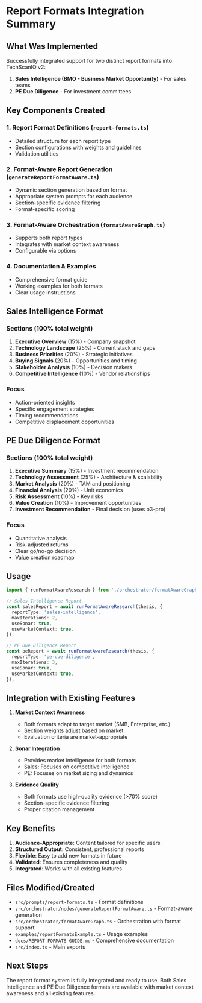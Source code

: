 # Report Formats Integration Summary

## What Was Implemented

Successfully integrated support for two distinct report formats into TechScanIQ v2:

1. **Sales Intelligence (BMO - Business Market Opportunity)** - For sales teams
2. **PE Due Diligence** - For investment committees

## Key Components Created

### 1. Report Format Definitions (`report-formats.ts`)
- Detailed structure for each report type
- Section configurations with weights and guidelines
- Validation utilities

### 2. Format-Aware Report Generation (`generateReportFormatAware.ts`)
- Dynamic section generation based on format
- Appropriate system prompts for each audience
- Section-specific evidence filtering
- Format-specific scoring

### 3. Format-Aware Orchestration (`formatAwareGraph.ts`)
- Supports both report types
- Integrates with market context awareness
- Configurable via options

### 4. Documentation & Examples
- Comprehensive format guide
- Working examples for both formats
- Clear usage instructions

## Sales Intelligence Format

### Sections (100% total weight)
1. **Executive Overview** (15%) - Company snapshot
2. **Technology Landscape** (25%) - Current stack and gaps
3. **Business Priorities** (20%) - Strategic initiatives
4. **Buying Signals** (20%) - Opportunities and timing
5. **Stakeholder Analysis** (10%) - Decision makers
6. **Competitive Intelligence** (10%) - Vendor relationships

### Focus
- Action-oriented insights
- Specific engagement strategies
- Timing recommendations
- Competitive displacement opportunities

## PE Due Diligence Format

### Sections (100% total weight)
1. **Executive Summary** (15%) - Investment recommendation
2. **Technology Assessment** (25%) - Architecture & scalability
3. **Market Analysis** (20%) - TAM and positioning
4. **Financial Analysis** (20%) - Unit economics
5. **Risk Assessment** (10%) - Key risks
6. **Value Creation** (10%) - Improvement opportunities
7. **Investment Recommendation** - Final decision (uses o3-pro)

### Focus
- Quantitative analysis
- Risk-adjusted returns
- Clear go/no-go decision
- Value creation roadmap

## Usage

```typescript
import { runFormatAwareResearch } from './orchestrator/formatAwareGraph';

// Sales Intelligence Report
const salesReport = await runFormatAwareResearch(thesis, {
  reportType: 'sales-intelligence',
  maxIterations: 2,
  useSonar: true,
  useMarketContext: true,
});

// PE Due Diligence Report
const peReport = await runFormatAwareResearch(thesis, {
  reportType: 'pe-due-diligence',
  maxIterations: 3,
  useSonar: true,
  useMarketContext: true,
});
```

## Integration with Existing Features

1. **Market Context Awareness**
   - Both formats adapt to target market (SMB, Enterprise, etc.)
   - Section weights adjust based on market
   - Evaluation criteria are market-appropriate

2. **Sonar Integration**
   - Provides market intelligence for both formats
   - Sales: Focuses on competitive intelligence
   - PE: Focuses on market sizing and dynamics

3. **Evidence Quality**
   - Both formats use high-quality evidence (>70% score)
   - Section-specific evidence filtering
   - Proper citation management

## Key Benefits

1. **Audience-Appropriate**: Content tailored for specific users
2. **Structured Output**: Consistent, professional reports
3. **Flexible**: Easy to add new formats in future
4. **Validated**: Ensures completeness and quality
5. **Integrated**: Works with all existing features

## Files Modified/Created

- `src/prompts/report-formats.ts` - Format definitions
- `src/orchestrator/nodes/generateReportFormatAware.ts` - Format-aware generation
- `src/orchestrator/formatAwareGraph.ts` - Orchestration with format support
- `examples/reportFormatsExample.ts` - Usage examples
- `docs/REPORT-FORMATS-GUIDE.md` - Comprehensive documentation
- `src/index.ts` - Main exports

## Next Steps

The report format system is fully integrated and ready to use. Both Sales Intelligence and PE Due Diligence formats are available with market context awareness and all existing features.